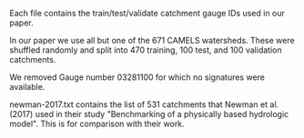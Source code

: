 Each file contains the train/test/validate catchment gauge IDs used in our paper.

In our paper we use all but one of the 671 CAMELS watersheds. These were shuffled randomly and split into 470 training, 100 test, and 100 validation catchments.

We removed Gauge number 03281100 for which no signatures were available.

newman-2017.txt contains the list of 531 catchments that Newman et al. (2017) used in their study "Benchmarking of a physically based hydrologic model". This is for comparison with their work.